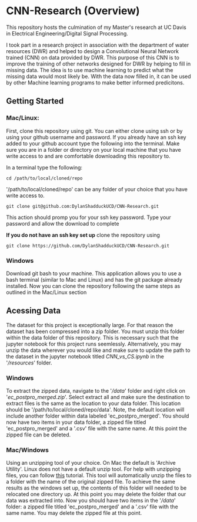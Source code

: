 # CNN-Research (Overview)

This repository hosts the culmination of my Master's research at 
UC Davis in Electrical Engineering/Digital Signal Processing. 

I took part in a research project in association with the department 
of water resources (DWR) and helped to design a Convolutional Neural 
Network trained (CNN) on data provided by DWR. This purpose of this
CNN is to improve the training of other networks designed for DWR by 
helping to fill in missing data. The idea is to use machine learning
to predict what the missing data would most likely be. With the data 
now filled in, it can be used by other Machine learning programs to 
make better informed predicitons.

## Getting Started

### Mac/Linux:

First, clone this repository using git. You can either clone using ssh
or by using your github username and password. If you already have
an ssh key added to your github account type the following into the 
terminal. Make sure you are in a folder or directory on your local 
machine that you have write access to and are comfortable downloading 
this repository to. 

In a terminal type the following:

```
cd /path/to/local/cloned/repo
```

'/path/to/local/cloned/repo' can be any folder of your choice that
you have write access to.

```
git clone git@github.com:DylanShadduckUCD/CNN-Research.git
```

This action should promp you for your ssh key password. Type your
password and allow the download to complete

**If you do not have an ssh key set up** clone the repository using

```
git clone https://github.com/DylanShadduckUCD/CNN-Research.git
```

### Windows

Download git bash to your machine. This application allows you to use
a bash terminal (similar to Mac and Linux) and has the git package
already installed. Now you can clone the repository following the 
same steps as outlined in the Mac/Linux section


## Acessing Data

The dataset for this project is exceptionally large. For that reason
the dataset has been compressed into a zip folder. You must unzip this
folder within the data folder of this repository. This is necessary such
that the jupyter notebook for this project runs seemlessly. Alternatively,
you may unzip the data wherever you would like and make sure to update the
path to the dataset in the jupyter notebook titled *CNN_vs_CS.ipynb* in the 
'*/resources*' folder.

### Windows

To extract the zipped data, navigate to the '*/data*' folder and right click
on '*ec_postpro_merged.zip*'. Select extract all and make sure the destination
to extract files is the same as the location to your data folder. This location
should be '/path/to/local/cloned/repo/data'. Note, the default location will 
include another folder within data labeled 'ec_postpro_merged'. You should now
have two items in your data folder, a zipped file titled 'ec_postpro_merged' 
and a '.csv' file with the same name. At this point the zipped file can be 
deleted. 

### Mac/Windows

Using an unzipping tool of your choice. On Mac the default is 'Archive Utility'.
Linux does not have a default unzip tool. For help with unzipping files, you 
can follow [this](https://linuxize.com/post/how-to-unzip-files-in-linux/) 
tutorial. This tool will automatically unzip the files to a folder with the name 
of the original zipped file. To achieve the same results as the windows set up, 
the contents of this folder will needed to be relocated one directory up. At this
point you may delete the folder that our data was extracted into. Now you 
should have two items in the '*/data*' folder: a zipped file titled 
'ec_postpro_merged' and a '.csv' file with the same name. You may delete the 
zipped file at this point.